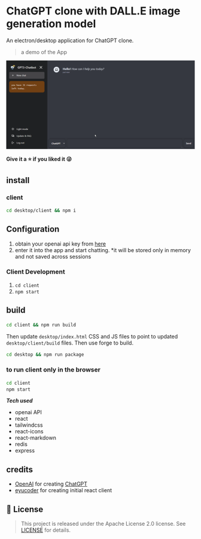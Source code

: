 # ChatGPT clone with DALL.E image generation model

An electron/desktop application for ChatGPT clone.

> a demo of the App
<img src="_pics/demo.gif" width="800px" alt="android icon"/>

**Give it a ⭐ if you liked it 😜**

## install

### client
```bash
cd desktop/client && npm i
```

## Configuration
1. obtain your openai api key from [here](https://openai.com)
2. enter it into the app and start chatting. *it will be stored only in memory and not saved across sessions

### Client Development
1. `cd client`
2. `npm start`

## build
```bash
cd client && npm run build
```

Then update `desktop/index.html` CSS and JS files to point to updated `desktop/client/build` files. Then use forge to build.

```bash
cd desktop && npm run package
```

### to run client only in the browser
```bash
cd client
npm start
```

***Tech used***
  - openai API
  - react
  - tailwindcss
  - react-icons
  - react-markdown
  - redis
  - express


## credits
- [OpenAI](https://openai.com) for creating [ChatGPT](https://chat.openai.com/chat)
- [eyucoder](https://github.com/eyucoder/chatgpt-clone) for creating initial react client

## 📝 License

>This project is released under the Apache License 2.0 license.
See [LICENSE](./LICENSE) for details.
